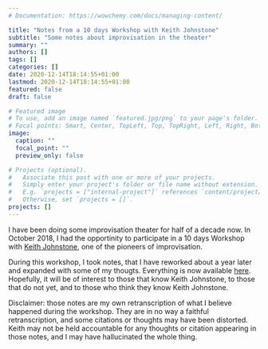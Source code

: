 ```yaml
---
# Documentation: https://wowchemy.com/docs/managing-content/

title: "Notes from a 10 days Workshop with Keith Johnstone"
subtitle: "Some notes about improvisation in the theater"
summary: ""
authors: []
tags: []
categories: []
date: 2020-12-14T18:14:55+01:00
lastmod: 2020-12-14T18:14:55+01:00
featured: false
draft: false

# Featured image
# To use, add an image named `featured.jpg/png` to your page's folder.
# Focal points: Smart, Center, TopLeft, Top, TopRight, Left, Right, BottomLeft, Bottom, BottomRight.
image:
  caption: ""
  focal_point: ""
  preview_only: false

# Projects (optional).
#   Associate this post with one or more of your projects.
#   Simply enter your project's folder or file name without extension.
#   E.g. `projects = ["internal-project"]` references `content/project/deep-learning/index.md`.
#   Otherwise, set `projects = []`.
projects: []
---
```



I have been doing some improvisation theater for half of a decade now. In October 2018, I had the opportinity to participate in a 10 days Workshop with [Keith Johnstone](https://www.keithjohnstone.com/), one of the pioneers of improvisation.

During this workshop, I took notes, that I have reworked about a year later and expanded with some of my thougts. Everything is now available [here](keith.pdf). Hopefully, it will be of interest to those that know Keith Johnstone, to those that do not yet, and to those who think they know Keith Johnstone.

Disclaimer: those notes are my own retranscription of what I believe happened during the workshop. They are in no way a faithful retranscription, and some citations or thoughts may have been distorted. Keith may not be held accountable for any thoughts or citation appearing in those notes, and I may have hallucinated the whole thing.
